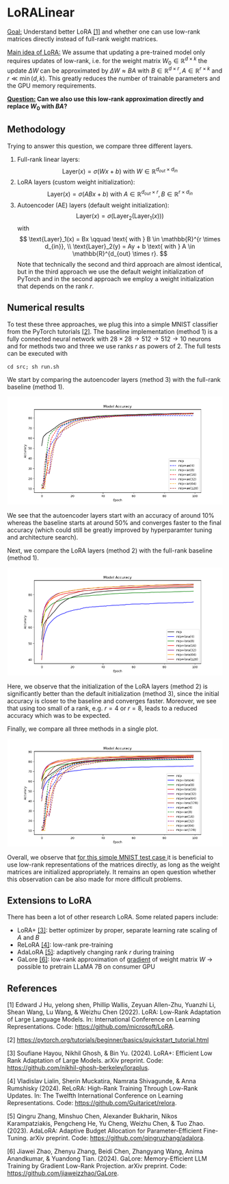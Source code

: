 # LoRALinear
<u>Goal:</u> Understand better LoRA [[1]](#1) and whether one can use low-rank matrices directly instead of full-rank weight matrices.

<u>Main idea of LoRA:</u> We assume that updating a pre-trained model only requires updates of low-rank, i.e. for the weight matrix $W_0 \in \mathbb{R}^{d \times k}$ the update $\Delta W$ can be approximated by $\Delta W \approx BA$ with $B \in \mathbb{R}^{d \times r}, A \in \mathbb{R}^{r \times k}$ and $r \ll \min(d, k)$. This greatly reduces the number of trainable parameters and the GPU memory requirements.

<b><u>Question:</u> Can we also use this low-rank approximation directly and replace $W_0$ with $BA$?</b>

## Methodology

Trying to answer this question, we compare three different layers.

1. Full-rank linear layers: $$\text{Layer}(x) = \sigma(Wx + b) \text{ with } W  \in \mathbb{R}^{d_{out} \times d_{in}}$$
2. LoRA layers (custom weight initialization): $$\text{Layer}(x) = \sigma(ABx + b) \text{ with } A  \in \mathbb{R}^{d_{out} \times r},  B  \in \mathbb{R}^{r \times d_{in}}$$
3. Autoencoder (AE) layers (default weight initialization): $$\text{Layer}(x) = \sigma(\text{Layer}_2(\text{Layer}_1(x)))$$
with
$$
\text{Layer}_1(x) = Bx \qquad \text{ with } B  \in \mathbb{R}^{r \times d_{in}},  \\
\text{Layer}_2(y) = Ay + b \text{ with } A  \in \mathbb{R}^{d_{out} \times r}.
$$
Note that technically the second and third approach are almost identical, but in the third approach we use the default weight initialization of PyTorch and in the second approach we employ a weight initialization that depends on the rank $r$.

## Numerical results

To test these three approaches, we plug this into a simple MNIST classifier from the PyTorch tutorials [[2]](#2). The baseline implementation (method 1) is a fully connected neural network with $28\times28 \rightarrow 512 \rightarrow 512 \rightarrow 10$ neurons and for methods two and three we use ranks $r$ as powers of $2$. The full tests can be executed with
```
cd src; sh run.sh
```
We start by comparing the autoencoder layers (method 3) with the full-rank baseline (method 1).

![Autoencoder vs. Baseline](img/low_rank_weights_accuracy_comparison_ae.png)

We see that the autoencoder layers start with an accuracy of around $10 \%$ whereas the baseline starts at around $50 \%$ and converges faster to the final accuracy (which could still be greatly improved by hyperparamter tuning and architecture search).

Next, we compare the LoRA layers (method 2) with the full-rank baseline (method 1).

![LoRA vs. Baseline](img/low_rank_weights_accuracy_comparison_lora.png)

Here, we observe that the initialization of the LoRA layers (method 2) is significantly better than the default initialization (method 3), since the initial accuracy is closer to the baseline and converges faster. Moreover, we see that using too small of a rank, e.g. $r = 4$ or $r = 8$, leads to a reduced accuracy which was to be expected. 

Finally, we compare all three methods in a single plot.

![AE vs. LoRA vs. Baseline](img/low_rank_weights_accuracy_comparison_full.png)

Overall, we observe that <u>for this simple MNIST test case </u> it is beneficial to use low-rank representations of the matrices directly, as long as the weight matrices are initialized appropriately. It remains an open question whether this observation can be also made for more difficult problems.

## Extensions to LoRA
There has been a lot of other research LoRA. Some related papers include:

- LoRA+ [[3]](#3): better optimizer by proper, separate learning rate scaling of $A$ and $B$
- ReLoRA [[4]](#4): low-rank pre-training
- AdaLoRA [[5]](#5): adaptively changing rank $r$ during training
- GaLore [[6]](#6): low-rank approximation of <u>gradient</u> of weight matrix $W$ -> possible to pretrain LLaMA 7B on consumer GPU

## References
<a id="1">[1]</a> 
Edward J Hu, yelong shen, Phillip Wallis, Zeyuan Allen-Zhu, Yuanzhi Li, Shean Wang, Lu Wang, & Weizhu Chen (2022). LoRA: Low-Rank Adaptation of Large Language Models. In: International Conference on Learning Representations. Code: https://github.com/microsoft/LoRA. 

<a id="2">[2]</a> https://pytorch.org/tutorials/beginner/basics/quickstart_tutorial.html

<a id="3">[3]</a>
Soufiane Hayou, Nikhil Ghosh, & Bin Yu. (2024). LoRA+: Efficient Low Rank Adaptation of Large Models. arXiv preprint. Code: https://github.com/nikhil-ghosh-berkeley/loraplus.

<a id="4">[4]</a>
Vladislav Lialin, Sherin Muckatira, Namrata Shivagunde, & Anna Rumshisky (2024). ReLoRA: High-Rank Training Through Low-Rank Updates. In: The Twelfth International Conference on Learning Representations. Code: https://github.com/Guitaricet/relora.

<a id="5">[5]</a>
Qingru Zhang, Minshuo Chen, Alexander Bukharin, Nikos Karampatziakis, Pengcheng He, Yu Cheng, Weizhu Chen, & Tuo Zhao. (2023). AdaLoRA: Adaptive Budget Allocation for Parameter-Efficient Fine-Tuning. arXiv preprint. Code: https://github.com/qingruzhang/adalora.

<a id="6">[6]</a>
Jiawei Zhao, Zhenyu Zhang, Beidi Chen, Zhangyang Wang, Anima Anandkumar, & Yuandong Tian. (2024). GaLore: Memory-Efficient LLM Training by Gradient Low-Rank Projection. arXiv preprint. Code: https://github.com/jiaweizzhao/GaLore.
